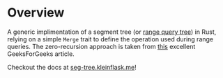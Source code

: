 # Overview
A generic implimentation of a segment tree (or [range query tree](https://en.wikipedia.org/wiki/Range_query_tree)) in Rust,
relying on a simple `Merge` trait to define the operation used during range queries. The zero-recursion approach is
taken from [this](https://www.geeksforgeeks.org/segment-tree-efficient-implementation/) excellent GeeksForGeeks article.

Checkout the docs at [seg-tree.kleinflask.me](https://seg-tree.kleinflask.me/seg_tree/)!